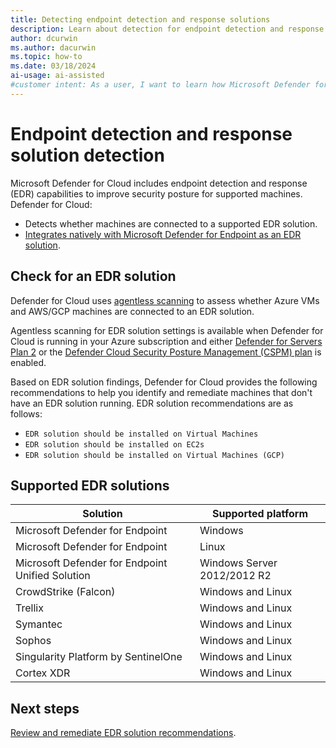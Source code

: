 ```yaml
---
title: Detecting endpoint detection and response solutions
description: Learn about detection for endpoint detection and response solutions in Microsoft Defender for Cloud
author: dcurwin
ms.author: dacurwin
ms.topic: how-to
ms.date: 03/18/2024
ai-usage: ai-assisted
#customer intent: As a user, I want to learn how Microsoft Defender for Cloud can help me to protect enterprise endpoints, improve endpoint posture, and respond to security threats.
---
```


# Endpoint detection and response solution detection

Microsoft Defender for Cloud includes endpoint detection and response (EDR) capabilities to improve security posture for supported machines. Defender for Cloud:

- Detects whether machines are connected to a supported EDR solution.
- [Integrates natively with Microsoft Defender for Endpoint as an EDR solution](integration-defender-for-endpoint.md).

## Check for an EDR solution

Defender for Cloud uses [agentless scanning](concept-agentless-data-collection.md) to assess whether Azure VMs and AWS/GCP machines are connected to an EDR solution.

Agentless scanning for EDR solution settings is available when Defender for Cloud is running in your Azure subscription and either [Defender for Servers Plan 2](tutorial-enable-servers-plan.md) or the [Defender Cloud Security Posture Management (CSPM) plan](tutorial-enable-cspm-plan.md) is enabled.

Based on EDR solution findings, Defender for Cloud provides the following recommendations to help you identify and remediate machines that don't have an EDR solution running. EDR solution recommendations are as follows:

- `EDR solution should be installed on Virtual Machines`
- `EDR solution should be installed on EC2s`
- `EDR solution should be installed on Virtual Machines (GCP)`

## Supported EDR solutions

**Solution** | **Supported platform**
--- | ---
Microsoft Defender for Endpoint | Windows
Microsoft Defender for Endpoint | Linux
Microsoft Defender for Endpoint Unified Solution | Windows Server 2012/2012 R2
CrowdStrike (Falcon) | Windows and Linux
Trellix | Windows and Linux
Symantec | Windows and Linux
Sophos | Windows and Linux
Singularity Platform by SentinelOne | Windows and Linux
Cortex XDR | Windows and Linux

## Next steps

[Review and remediate EDR solution recommendations](endpoint-detection-response-solution-recommendations.md).
